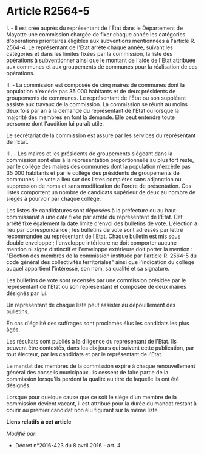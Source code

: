 # Article R2564-5

I. - Il est créé auprès du représentant de l'Etat dans le Département de Mayotte une commission chargée de fixer chaque année
les catégories d'opérations prioritaires éligibles aux subventions mentionnées à l'article R. 2564-4. Le représentant de
l'Etat arrête chaque année, suivant les catégories et dans les limites fixées par la commission, la liste des opérations à
subventionner ainsi que le montant de l'aide de l'Etat attribuée aux communes et aux groupements de communes pour la
réalisation de ces opérations. 

II. - La commission est composée de cinq maires de communes dont la population n'excède pas 35 000 habitants et de deux
présidents de groupements de communes. Le représentant de l'Etat ou son suppléant assiste aux travaux de la commission. La
commission se réunit au moins deux fois par an à la demande du représentant de l'Etat ou lorsque la majorité des membres en
font la demande. Elle peut entendre toute personne dont l'audition lui paraît utile. 

Le secrétariat de la commission est assuré par les services du représentant de l'Etat. 

III. - Les maires et les présidents de groupements siégeant dans la commission sont élus à la représentation proportionnelle
au plus fort reste, par le collège des maires des communes dont la population n'excède pas 35 000 habitants et par le collège
des présidents de groupements de communes. Le vote a lieu sur des listes complètes sans adjonction ou suppression de noms et
sans modification de l'ordre de présentation. Ces listes comportent un nombre de candidats supérieur de deux au nombre de
sièges à pourvoir par chaque collège. 

Les listes de candidatures sont déposées à la préfecture ou au haut-commissariat à une date fixée par arrêté du représentant
de l'Etat. Cet arrêté fixe également la date limite d'envoi des bulletins de vote. L'élection a lieu par correspondance ; les
bulletins de vote sont adressés par lettre recommandée au représentant de l'Etat. Chaque bulletin est mis sous double
enveloppe ; l'enveloppe intérieure ne doit comporter aucune mention ni signe distinctif et l'enveloppe extérieure doit porter
la mention : "Election des membres de la commission instituée par l'article R. 2564-5 du code général des collectivités
territoriales" ainsi que l'indication du collège auquel appartient l'intéressé, son nom, sa qualité et sa signature. 

Les bulletins de vote sont recensés par une commission présidée par le représentant de l'Etat ou son représentant et composée
de deux maires désignés par lui. 

Un représentant de chaque liste peut assister au dépouillement des bulletins. 

En cas d'égalité des suffrages sont proclamés élus les candidats les plus âgés. 

Les résultats sont publiés à la diligence du représentant de l'Etat. Ils peuvent être contestés, dans les dix jours qui
suivent cette publication, par tout électeur, par les candidats et par le représentant de l'Etat. 

Le mandat des membres de la commission expire à chaque renouvellement général des conseils municipaux. Ils cessent de faire
partie de la commission lorsqu'ils perdent la qualité au titre de laquelle ils ont été désignés. 

Lorsque pour quelque cause que ce soit le siège d'un membre de la commission devient vacant, il est attribué pour la durée du
mandat restant à courir au premier candidat non élu figurant sur la même liste.

**Liens relatifs à cet article**

_Modifié par_:

  - Décret n°2016-423 du 8 avril 2016 - art. 4
